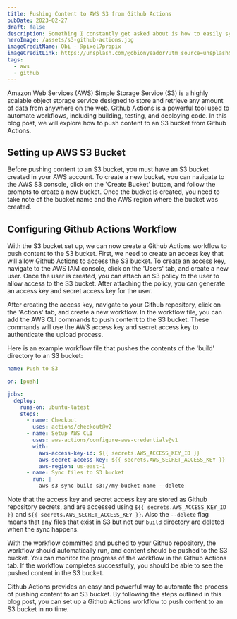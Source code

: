 ```yaml
---
title: Pushing Content to AWS S3 from Github Actions
pubDate: 2023-02-27
draft: false
description: Something I constantly get asked about is how to easily sync data between Github Actions and AWS S3 so lets explore how to create a bucket and sync some content to it from your Actions.
heroImage: /assets/s3-github-actions.jpg
imageCreditName: Obi - @pixel7propix
imageCreditLink: https://unsplash.com/@obionyeador?utm_source=unsplash&utm_medium=referral&utm_content=creditCopyText
tags:
  - aws
  - github
---
```


Amazon Web Services (AWS) Simple Storage Service (S3) is a highly scalable object storage service designed to store and retrieve any amount of data from anywhere on the web. Github Actions is a powerful tool used to automate workflows, including building, testing, and deploying code. In this blog post, we will explore how to push content to an S3 bucket from Github Actions.

## Setting up AWS S3 Bucket

Before pushing content to an S3 bucket, you must have an S3 bucket created in your AWS account. To create a new bucket, you can navigate to the AWS S3 console, click on the 'Create Bucket' button, and follow the prompts to create a new bucket. Once the bucket is created, you need to take note of the bucket name and the AWS region where the bucket was created.

## Configuring Github Actions Workflow

With the S3 bucket set up, we can now create a Github Actions workflow to push content to the S3 bucket. First, we need to create an access key that will allow Github Actions to access the S3 bucket. To create an access key, navigate to the AWS IAM console, click on the 'Users' tab, and create a new user. Once the user is created, you can attach an S3 policy to the user to allow access to the S3 bucket. After attaching the policy, you can generate an access key and secret access key for the user.

After creating the access key, navigate to your Github repository, click on the 'Actions' tab, and create a new workflow. In the workflow file, you can add the AWS CLI commands to push content to the S3 bucket. These commands will use the AWS access key and secret access key to authenticate the upload process.

Here is an example workflow file that pushes the contents of the 'build' directory to an S3 bucket:

```yaml
name: Push to S3

on: [push]

jobs:
  deploy:
    runs-on: ubuntu-latest
    steps:
      - name: Checkout
        uses: actions/checkout@v2
      - name: Setup AWS CLI
        uses: aws-actions/configure-aws-credentials@v1
        with:
          aws-access-key-id: ${{ secrets.AWS_ACCESS_KEY_ID }}
          aws-secret-access-key: ${{ secrets.AWS_SECRET_ACCESS_KEY }}
          aws-region: us-east-1
      - name: Sync files to S3 bucket
        run: |
          aws s3 sync build s3://my-bucket-name --delete
```

Note that the access key and secret access key are stored as Github repository secrets, and are accessed using `${{ secrets.AWS_ACCESS_KEY_ID }}` and `${{ secrets.AWS_SECRET_ACCESS_KEY }}`. Also the `--delete` flag means that any files that exist in S3 but not our `build` directory are deleted when the sync happens.

With the workflow committed and pushed to your Github repository, the workflow should automatically run, and content should be pushed to the S3 bucket. You can monitor the progress of the workflow in the Github Actions tab. If the workflow completes successfully, you should be able to see the pushed content in the S3 bucket.

Github Actions provides an easy and powerful way to automate the process of pushing content to an S3 bucket. By following the steps outlined in this blog post, you can set up a Github Actions workflow to push content to an S3 bucket in no time.
